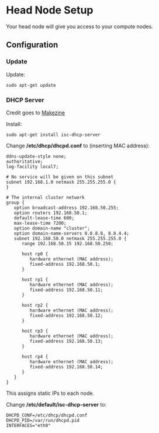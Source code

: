 # Head Node Setup

Your head node will give you access to your compute nodes.

## Configuration

### Update

Update:

    sudo apt-get update
    
### DHCP Server

Credit goes to [Makezine](https://makezine.com/projects/build-a-compact-4-node-raspberry-pi-cluster/)

Install:

    sudo apt-get install isc-dhcp-server
    
Change **/etc/dhcp/dhcpd.conf** to (inserting MAC address):

```
ddns-update-style none;
authoritative;
log-facility local7;

# No service will be given on this subnet
subnet 192.168.1.0 netmask 255.255.255.0 {
}

# The internal cluster network
group {
   option broadcast-address 192.168.50.255;
   option routers 192.168.50.1;
   default-lease-time 600;
   max-lease-time 7200;
   option domain-name "cluster";
   option domain-name-servers 8.8.8.8, 8.8.4.4;
   subnet 192.168.50.0 netmask 255.255.255.0 {
      range 192.168.50.15 192.168.50.250;

      host rp0 {
         hardware ethernet (MAC address);
         fixed-address 192.168.50.1;
      }
      
      host rp1 {
         hardware ethernet (MAC address);
         fixed-address 192.168.50.11;
      }
      
      host rp2 {
         hardware ethernet (MAC address);
         fixed-address 192.168.50.12;
      }
      
      host rp3 {
         hardware ethernet (MAC address);
         fixed-address 192.168.50.13;
      }
      
      host rp4 {
         hardware ethernet (MAC address);
         fixed-address 192.168.50.14;
      }
   }
}
```

This assigns static IPs to each node.

Change **/etc/default/isc-dhcp-server** to:

```
DHCPD_CONF=/etc/dhcp/dhcpd.conf
DHCPD_PID=/var/run/dhcpd.pid
INTERFACES="eth0"
```
